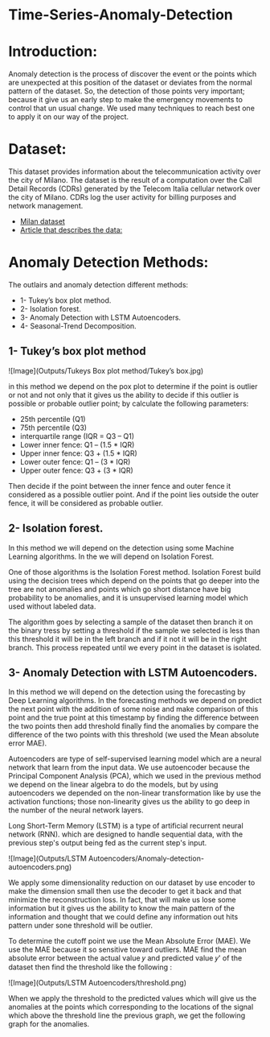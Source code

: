 # Time-Series-Anomaly-Detection

# Introduction:

Anomaly detection is the process of discover the event or the points which are unexpected at 
this position of the dataset or deviates from the normal pattern of the dataset. 
So, the detection of those points very important; because it give us an early step to make the 
emergency movements to control that un usual change. 
We used many techniques to reach best one to apply it on our way of the project. 

# Dataset:
This dataset provides information about the telecommunication activity over the city of Milano. The dataset is the result of a computation over the Call Detail Records (CDRs) generated by the Telecom Italia cellular network over the city of Milano. CDRs log the user activity for billing purposes and network management.

-  [Milan dataset]( https://dataverse.harvard.edu/dataset.xhtml?persistentId=doi:10.7910/DVN/EGZHFV) 
-  [Article that describes the data: ]( https://www.nature.com/articles/sdata201555)
 
# Anomaly Detection Methods: 
The outlairs and anomaly detection different methods:
 - 1- Tukey’s box plot method.
 - 2- Isolation forest.
 - 3- Anomaly Detection with LSTM Autoencoders.
 - 4- Seasonal-Trend Decomposition.

## 1- Tukey’s box plot method
![Image](Outputs/Tukeys Box plot method/Tukey’s box.jpg)

in this method we depend on the pox plot to determine if the point is outlier or not and not 
only that it gives us the ability to decide if this outlier is possible or probable outlier point; by 
calculate the following parameters: 
- 25th percentile (Q1) 
- 75th percentile (Q3) 
- interquartile range (IQR = Q3 – Q1) 
- Lower inner fence: Q1 – (1.5 * IQR) 
- Upper inner fence: Q3 + (1.5 * IQR) 
- Lower outer fence: Q1 – (3 * IQR) 
- Upper outer fence: Q3 + (3 * IQR) 

Then decide if the point between the inner fence and outer fence it considered as a possible 
outlier point. And if the point lies outside the outer fence, it will be considered as probable 
outlier. 

## 2- Isolation forest.
In this method we will depend on the detection using some Machine Learning algorithms. In the 
we will depend on Isolation Forest. 

One of those algorithms is the Isolation Forest method. Isolation Forest build using the decision 
trees which depend on the points that go deeper into the tree are not anomalies and points 
which go short distance have big probability to be anomalies, and it is unsupervised learning 
model which used without labeled data. 

The algorithm goes by selecting a sample of the dataset then branch it on the binary tress by 
setting a threshold if the sample we selected is less than this threshold it will be in the left 
branch and if it not it will be in the right branch. This process repeated until we every point in 
the dataset is isolated. 

## 3- Anomaly Detection with LSTM Autoencoders. 
In this method we will depend on the detection using the forecasting by Deep Learning 
algorithms. In the forecasting methods we depend on predict the next point with the addition 
of some noise and make comparison of this point and the true point at this timestamp by 
finding the difference between the two points then add threshold finally find the anomalies by 
compare the difference of the two points with this threshold (we used the Mean absolute error 
MAE). 

Autoencoders are type of self-supervised learning model which are a neural network that learn 
from the input data. We use autoencoder because the Principal Component Analysis (PCA), 
which we used in the previous method we depend on the linear algebra to do the models, but 
by using autoencoders we depended on the non-linear transformation like by use the activation 
functions; those non-linearity gives us the ability to go deep in the number of the neural 
network layers. 

Long Short-Term Memory (LSTM) is a type of artificial recurrent neural network (RNN). which 
are designed to handle sequential data, with the previous step's output being fed as the current 
step's input. 

![Image](Outputs/LSTM Autoencoders/Anomaly-detection-autoencoders.png)

We apply some dimensionality reduction on our dataset by use encoder to make the dimension 
small then use the decoder to get it back and that minimize the reconstruction loss. In fact, that 
will make us lose some information but it gives us the ability to know the main pattern of the 
information and thought that we could define any information out hits pattern under sone 
threshold will be outlier. 


To determine the cutoff point we use the Mean Absolute Error (MAE). We use the MAE 
because it so sensitive toward outliers. MAE find the mean absolute error between the actual 
value 𝑦 and predicted value 𝑦' of the dataset then find the threshold like the following : 

![Image](Outputs/LSTM Autoencoders/threshold.png)

When we apply the threshold to the predicted values which will give us the anomalies at the 
points which corresponding to the locations of the signal which above the threshold line the 
previous graph, we get the following graph for the anomalies.

